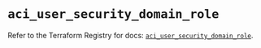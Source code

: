 # `aci_user_security_domain_role`

Refer to the Terraform Registry for docs: [`aci_user_security_domain_role`](https://registry.terraform.io/providers/ciscodevnet/aci/2.17.0/docs/resources/user_security_domain_role).
